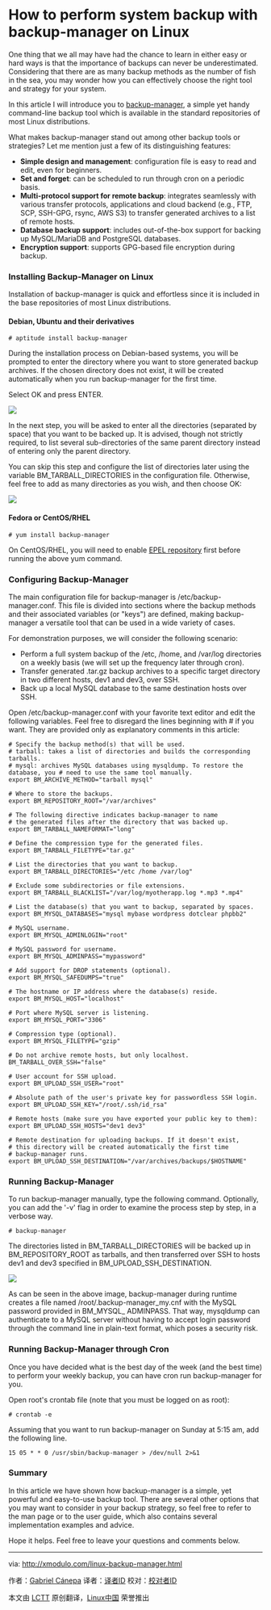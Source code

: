 How to perform system backup with backup-manager on Linux
================================================================================
One thing that we all may have had the chance to learn in either easy or hard ways is that the importance of backups can never be underestimated. Considering that there are as many backup methods as the number of fish in the sea, you may wonder how you can effectively choose the right tool and strategy for your system.

In this article I will introduce you to [backup-manager][1], a simple yet handy command-line backup tool which is available in the standard repositories of most Linux distributions.

What makes backup-manager stand out among other backup tools or strategies? Let me mention just a few of its distinguishing features:


- **Simple design and management**: configuration file is easy to read and edit, even for beginners.
- **Set and forget**: can be scheduled to run through cron on a periodic basis.
- **Multi-protocol support for remote backup**: integrates seamlessly with various transfer protocols, applications and cloud backend (e.g., FTP, SCP, SSH-GPG, rsync, AWS S3) to transfer generated archives to a list of remote hosts.
- **Database backup support**: includes out-of-the-box support for backing up MySQL/MariaDB and PostgreSQL databases.
- **Encryption support**: supports GPG-based file encryption during backup. 

### Installing Backup-Manager on Linux ###

Installation of backup-manager is quick and effortless since it is included in the base repositories of most Linux distributions.

#### Debian, Ubuntu and their derivatives ####

    # aptitude install backup-manager 

During the installation process on Debian-based systems, you will be prompted to enter the directory where you want to store generated backup archives. If the chosen directory does not exist, it will be created automatically when you run backup-manager for the first time. 

Select OK and press ENTER.

![](https://farm6.staticflickr.com/5614/15600105060_8cf4491e3b_z.jpg)

In the next step, you will be asked to enter all the directories (separated by space) that you want to be backed up. It is advised, though not strictly required, to list several sub-directories of the same parent directory instead of entering only the parent directory.

You can skip this step and configure the list of directories later using the variable BM_TARBALL_DIRECTORIES in the configuration file. Otherwise, feel free to add as many directories as you wish, and then choose OK:

![](https://farm6.staticflickr.com/5610/15761238616_c9651fea1c_z.jpg)

#### Fedora or CentOS/RHEL ####

    # yum install backup-manager 

On CentOS/RHEL, you will need to enable [EPEL repository][2] first before running the above yum command.

### Configuring Backup-Manager ###

The main configuration file for backup-manager is /etc/backup-manager.conf. This file is divided into sections where the backup methods and their associated variables (or "keys") are defined, making backup-manager a versatile tool that can be used in a wide variety of cases.

For demonstration purposes, we will consider the following scenario: 

- Perform a full system backup of the /etc, /home, and /var/log directories on a weekly basis (we will set up the frequency later through cron).
- Transfer generated .tar.gz backup archives to a specific target directory in two different hosts, dev1 and dev3, over SSH.
- Back up a local MySQL database to the same destination hosts over SSH. 

Open /etc/backup-manager.conf with your favorite text editor and edit the following variables. Feel free to disregard the lines beginning with # if you want. They are provided only as explanatory comments in this article:

    # Specify the backup method(s) that will be used.
    # tarball: takes a list of directories and builds the corresponding tarballs.
    # mysql: archives MySQL databases using mysqldump. To restore the database, you # need to use the same tool manually.
    export BM_ARCHIVE_METHOD="tarball mysql"
    
    # Where to store the backups.
    export BM_REPOSITORY_ROOT="/var/archives"
    
    # The following directive indicates backup-manager to name 
    # the generated files after the directory that was backed up.
    export BM_TARBALL_NAMEFORMAT="long"
    
    # Define the compression type for the generated files.
    export BM_TARBALL_FILETYPE="tar.gz"
    
    # List the directories that you want to backup.
    export BM_TARBALL_DIRECTORIES="/etc /home /var/log"
    
    # Exclude some subdirectories or file extensions.
    export BM_TARBALL_BLACKLIST="/var/log/myotherapp.log *.mp3 *.mp4"
    
    # List the database(s) that you want to backup, separated by spaces.
    export BM_MYSQL_DATABASES="mysql mybase wordpress dotclear phpbb2"
    
    # MySQL username.
    export BM_MYSQL_ADMINLOGIN="root"
    
    # MySQL password for username.
    export BM_MYSQL_ADMINPASS="mypassword"
    
    # Add support for DROP statements (optional).
    export BM_MYSQL_SAFEDUMPS="true"
    
    # The hostname or IP address where the database(s) reside.
    export BM_MYSQL_HOST="localhost"
    
    # Port where MySQL server is listening.
    export BM_MYSQL_PORT="3306"
    
    # Compression type (optional).
    export BM_MYSQL_FILETYPE="gzip"
    
    # Do not archive remote hosts, but only localhost.
    BM_TARBALL_OVER_SSH="false"
    
    # User account for SSH upload.
    export BM_UPLOAD_SSH_USER="root"
    
    # Absolute path of the user's private key for passwordless SSH login.
    export BM_UPLOAD_SSH_KEY="/root/.ssh/id_rsa"
    
    # Remote hosts (make sure you have exported your public key to them):
    export BM_UPLOAD_SSH_HOSTS="dev1 dev3"
    
    # Remote destination for uploading backups. If it doesn't exist, 
    # this directory will be created automatically the first time
    # backup-manager runs.
    export BM_UPLOAD_SSH_DESTINATION="/var/archives/backups/$HOSTNAME"

### Running Backup-Manager ###

To run backup-manager manually, type the following command. Optionally, you can add the '-v' flag in order to examine the process step by step, in a verbose way.

    # backup-manager 

The directories listed in BM_TARBALL_DIRECTORIES will be backed up in BM_REPOSITORY_ROOT as tarballs, and then transferred over SSH to hosts dev1 and dev3 specified in BM_UPLOAD_SSH_DESTINATION.

![](https://farm8.staticflickr.com/7497/15761238646_945620d8b7_z.jpg)

As can be seen in the above image, backup-manager during runtime creates a file named /root/.backup-manager_my.cnf with the MySQL password provided in BM_MYSQL_ ADMINPASS. That way, mysqldump can authenticate to a MySQL server without having to accept login password through the command line in plain-text format, which poses a security risk.

### Running Backup-Manager through Cron ###

Once you have decided what is the best day of the week (and the best time) to perform your weekly backup, you can have cron run backup-manager for you.

Open root's crontab file (note that you must be logged on as root):

    # crontab -e 

Assuming that you want to run backup-manager on Sunday at 5:15 am, add the following line.

    15 05 * * 0 /usr/sbin/backup-manager > /dev/null 2>&1

### Summary ###

In this article we have shown how backup-manager is a simple, yet powerful and easy-to-use backup tool. There are several other options that you may want to consider in your backup strategy, so feel free to refer to the man page or to the user guide, which also contains several implementation examples and advice.

Hope it helps. Feel free to leave your questions and comments below.

--------------------------------------------------------------------------------

via: http://xmodulo.com/linux-backup-manager.html

作者：[Gabriel Cánepa][a]
译者：[译者ID](https://github.com/译者ID)
校对：[校对者ID](https://github.com/校对者ID)

本文由 [LCTT](https://github.com/LCTT/TranslateProject) 原创翻译，[Linux中国](http://linux.cn/) 荣誉推出

[a]:http://xmodulo.com/author/gabriel
[1]:https://github.com/sukria/Backup-Manager
[2]:http://xmodulo.com/how-to-set-up-epel-repository-on-centos.html